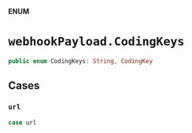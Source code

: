 **ENUM**

# `webhookPayload.CodingKeys`

```swift
public enum CodingKeys: String, CodingKey
```

## Cases
### `url`

```swift
case url
```
